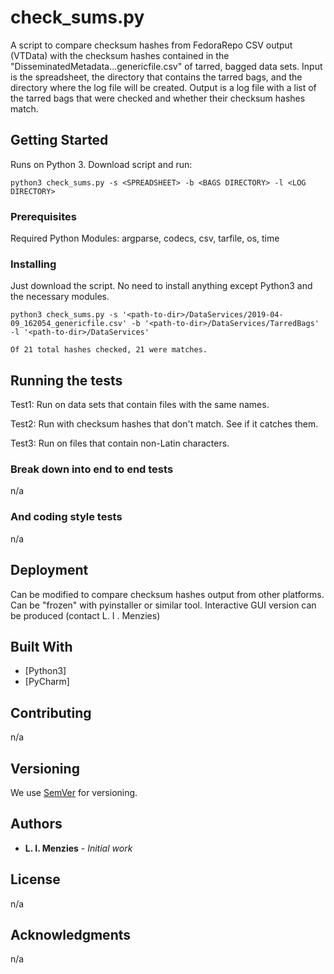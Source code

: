# check_sums.py

A script to compare checksum hashes from FedoraRepo CSV output (VTData) with the checksum hashes contained in the "DisseminatedMetadata...genericfile.csv" of tarred, bagged data sets. Input is the spreadsheet, the directory that contains the tarred bags, and the directory where the log file will be created. Output is a log file with a list of the tarred bags that were checked and whether their checksum hashes match. 

## Getting Started

Runs on Python 3. Download script and run:

```
python3 check_sums.py -s <SPREADSHEET> -b <BAGS DIRECTORY> -l <LOG DIRECTORY>
```

### Prerequisites

Required Python Modules: argparse, codecs, csv, tarfile, os, time

### Installing

Just download the script. No need to install anything except Python3 and the necessary modules.

```
python3 check_sums.py -s '<path-to-dir>/DataServices/2019-04-09_162054_genericfile.csv' -b '<path-to-dir>/DataServices/TarredBags' -l '<path-to-dir>/DataServices'

Of 21 total hashes checked, 21 were matches.
```

## Running the tests

Test1: Run on data sets that contain files with the same names.

Test2: Run with checksum hashes that don't match. See if it catches them.

Test3: Run on files that contain non-Latin characters.

### Break down into end to end tests

n/a

### And coding style tests

n/a

## Deployment

Can be modified to compare checksum hashes output from other platforms.
Can be "frozen" with pyinstaller or similar tool.
Interactive GUI version can be produced (contact L. I . Menzies)

## Built With

* [Python3]
* [PyCharm]

## Contributing

n/a

## Versioning

We use [SemVer](http://semver.org/) for versioning.

## Authors

* **L. I. Menzies** - *Initial work*

## License

n/a

## Acknowledgments

n/a



